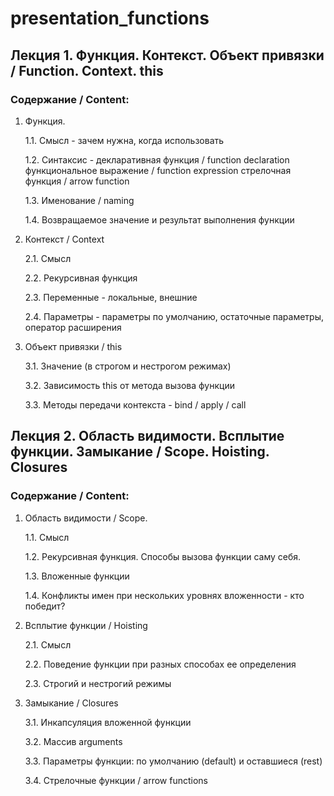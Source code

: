 # presentation_functions

## Лекция 1. Функция. Контекст. Объект привязки / Function. Context. this

### Содержание / Content:

1. Функция.

   1.1. Смысл - зачем нужна, когда использовать

   1.2. Синтаксис - декларативная функция / function declaration функциональное выражение / function expression
   стрелочная функция / arrow function

   1.3. Именование / naming

   1.4. Возвращаемое значение и результат выполнения функции

2. Контекст / Context

   2.1. Смысл

   2.2. Рекурсивная функция

   2.3. Переменные - локальные, внешние

   2.4. Параметры - параметры по умолчанию, остаточные параметры, оператор расширения

3. Объект привязки / this

   3.1. Значение (в строгом и нестрогом режимах)

   3.2. Зависимость this от метода вызова функции

   3.3. Методы передачи контекста - bind / apply / call

<div style="page-break-after: always;"></div>

## Лекция 2. Область видимости. Всплытие функции. Замыкание / Scope. Hoisting. Closures

### Содержание / Content:

1. Область видимости / Scope.

   1.1. Смысл

   1.2. Рекурсивная функция. Способы вызова функции саму себя.

   1.3. Вложенные функции

   1.4. Конфликты имен при нескольких уровнях вложенности - кто победит?

2. Всплытие функции / Hoisting

   2.1. Смысл

   2.2. Поведение функции при разных способах ее определения

   2.3. Строгий и нестрогий режимы

3. Замыкание / Closures

   3.1. Инкапсуляция вложенной функции

   3.2. Массив arguments

   3.3. Параметры функции: по умолчанию (default) и оставшиеся (rest)

   3.4. Стрелочные функции / arrow functions

